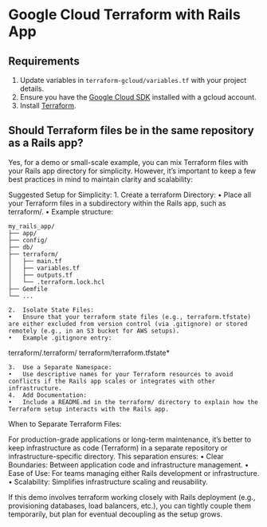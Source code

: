 # Google Cloud Terraform with Rails App
     
## Requirements
1. Update variables in `terraform-gcloud/variables.tf` with your project details.
2. Ensure you have the [Google Cloud SDK](https://cloud.google.com/sdk/docs/install) installed with a gcloud account.
3. Install [Terraform](https://learn.hashicorp.com/tutorials/terraform/install-cli).

## Should Terraform files be in the same repository as a Rails app?

Yes, for a demo or small-scale example, you can mix Terraform files with your Rails app directory for simplicity. However, it’s important to keep a few best practices in mind to maintain clarity and scalability:

Suggested Setup for Simplicity:
	1.	Create a terraform Directory:
	•	Place all your Terraform files in a subdirectory within the Rails app, such as terraform/.
	•	Example structure:

```
my_rails_app/
├── app/
├── config/
├── db/
├── terraform/
│   ├── main.tf
│   ├── variables.tf
│   ├── outputs.tf
│   └── .terraform.lock.hcl
├── Gemfile
└── ...
```

	2.	Isolate State Files:
	•	Ensure that your terraform state files (e.g., terraform.tfstate) are either excluded from version control (via .gitignore) or stored remotely (e.g., in an S3 bucket for AWS setups).
	•	Example .gitignore entry:

terraform/.terraform/
terraform/terraform.tfstate*


	3.	Use a Separate Namespace:
	•	Use descriptive names for your Terraform resources to avoid conflicts if the Rails app scales or integrates with other infrastructure.
	4.	Add Documentation:
	•	Include a README.md in the terraform/ directory to explain how the Terraform setup interacts with the Rails app.

When to Separate Terraform Files:

For production-grade applications or long-term maintenance, it’s better to keep infrastructure as code (Terraform) in a separate repository or infrastructure-specific directory. This separation ensures:
	•	Clear Boundaries: Between application code and infrastructure management.
	•	Ease of Use: For teams managing either Rails development or infrastructure.
	•	Scalability: Simplifies infrastructure scaling and reusability.

If this demo involves terraform working closely with Rails deployment (e.g., provisioning databases, load balancers, etc.), you can tightly couple them temporarily, but plan for eventual decoupling as the setup grows.
